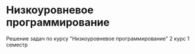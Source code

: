 # Низкоуровневое программирование
Решение задач по курсу "Низкоуровневое программирование" 2 курс 1 семестр